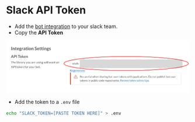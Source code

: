 # Slack API Token

- Add the [bot integration](https://tbwns.slack.com/apps/A0F7YS25R-bots) to your slack team.
- Copy the **API Token**

![slack api token](../../assets/slack-token.png)

- Add the token to a `.env` file

```sh
echo "SLACK_TOKEN=[PASTE TOKEN HERE]" > .env
```
